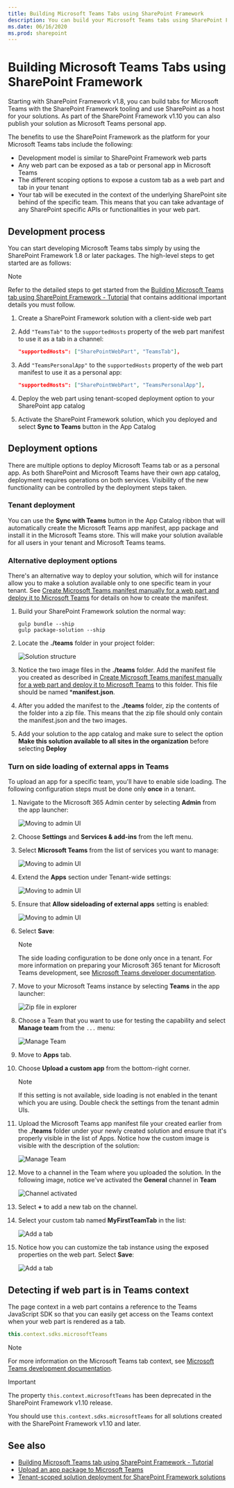 ```yaml
---
title: Building Microsoft Teams Tabs using SharePoint Framework
description: You can build your Microsoft Teams tabs using SharePoint Framework and utilize the tooling
ms.date: 06/16/2020
ms.prod: sharepoint
---
```


# Building Microsoft Teams Tabs using SharePoint Framework

Starting with SharePoint Framework v1.8, you can build tabs for Microsoft Teams with the SharePoint Framework tooling and use SharePoint as a host for your solutions. As part of the SharePoint Framework v1.10 you can also publish your solution as Microsoft Teams personal app.

The benefits to use the SharePoint Framework as the platform for your Microsoft Teams tabs include the following:

- Development model is similar to SharePoint Framework web parts
- Any web part can be exposed as a tab or personal app in Microsoft Teams
- The different scoping options to expose a custom tab as a web part and tab in your tenant
- Your tab will be executed in the context of the underlying SharePoint site behind of the specific team. This means that you can take advantage of any SharePoint specific APIs or functionalities in your web part.

## Development process

You can start developing Microsoft Teams tabs simply by using the SharePoint Framework 1.8 or later packages. The high-level steps to get started are as follows:

> [!NOTE]
> Refer to the detailed steps to get started from the [Building Microsoft Teams tab using SharePoint Framework - Tutorial](web-parts/get-started/using-web-part-as-ms-teams-tab.md) that contains additional important details you must follow.

1. Create a SharePoint Framework solution with a client-side web part
1. Add `"TeamsTab"` to the `supportedHosts` property of the web part manifest to use it as a tab in a channel:

    ```json
    "supportedHosts": ["SharePointWebPart", "TeamsTab"],
    ```

1. Add `"TeamsPersonalApp"` to the `supportedHosts` property of the web part manifest to use it as a personal app:

    ```json
    "supportedHosts": ["SharePointWebPart", "TeamsPersonalApp"],
    ```

1. Deploy the web part using tenant-scoped deployment option to your SharePoint app catalog
1. Activate the SharePoint Framework solution, which you deployed and select **Sync to Teams** button in the App Catalog

## Deployment options

There are multiple options to deploy Microsoft Teams tab or as a personal app. As both SharePoint and Microsoft Teams have their own app catalog, deployment requires operations on both services. Visibility of the new functionality can be controlled by the deployment steps taken.

### Tenant deployment

You can use the **Sync with Teams** button in the App Catalog ribbon that will automatically create the Microsoft Teams app manifest, app package and install it in the Microsoft Teams store. This will make your solution available for all users in your tenant and Microsoft Teams teams.

### Alternative deployment options

There's an alternative way to deploy your solution, which will for instance allow you to make a solution available only to one specific team in your tenant. See [Create Microsoft Teams manifest manually for a web part and deploy it to Microsoft Teams](./web-parts/guidance/creating-team-manifest-manually-for-webpart.md) for details on how to create the manifest.

1. Build your SharePoint Framework solution the normal way:

    ```console
    gulp bundle --ship
    gulp package-solution --ship
    ```

1. Locate the **./teams** folder in your project folder:

    ![Solution structure](../images/sp-teams-solution-structure.png)

1. Notice the two image files in the **./teams** folder. Add the manifest file you created as described in [Create Microsoft Teams manifest manually for a web part and deploy it to Microsoft Teams](./web-parts/guidance/creating-team-manifest-manually-for-webpart.md) to this folder. This file should be named ***manifest.json**.
1. After you added the manifest to the **./teams** folder, zip the contents of the folder into a zip file. This means that the zip file should only contain the manifest.json and the two images.
1. Add your solution to the app catalog and make sure to select the option **Make this solution available to all sites in the organization** before selecting **Deploy**

### Turn on side loading of external apps in Teams

To upload an app for a specific team, you'll have to enable side loading. The following configuration steps must be done only **once** in a tenant.

1. Navigate to the Microsoft 365 Admin center by selecting **Admin** from the app launcher:

    ![Moving to admin UI](../images/sp-teams-move-to-admin.png)

1. Choose **Settings** and **Services & add-ins** from the left menu.
1. Select **Microsoft Teams** from the list of services you want to manage:

    ![Moving to admin UI](../images/sp-teams-admin-select-teams.png)

1. Extend the **Apps** section under Tenant-wide settings:

    ![Moving to admin UI](../images/sp-teams-admin-extend-apps.png)

1. Ensure that **Allow sideloading of external apps** setting is enabled:

    ![Moving to admin UI](../images/sp-teams-admin-allow-side-loading.png)

1. Select **Save**:

    > [!NOTE]
    > The side loading configuration to be done only once in a tenant. For more information on preparing your Microsoft 365 tenant for Microsoft Teams development, see [Microsoft Teams developer documentation](https://docs.microsoft.com/microsoftteams/platform/get-started/get-started-tenant#turn-on-microsoft-teams-for-your-organization).

1. Move to your Microsoft Teams instance by selecting **Teams** in the app launcher:

    ![Zip file in explorer](../images/sp-teams-move-to-teams.png)

1. Choose a Team that you want to use for testing the capability and select **Manage team** from the `...` menu:

    ![Manage Team](../images/sp-teams-manage-team.png)

1. Move to **Apps** tab.
1. Choose **Upload a custom app** from the bottom-right corner.

    > [!NOTE]
    > If this setting is not available, side loading is not enabled in the tenant which you are using. Double check the settings from the tenant admin UIs.

1. Upload the Microsoft Teams app manifest file your created earlier from the **./teams** folder under your newly created solution and ensure that it's properly visible in the list of Apps. Notice how the custom image is visible with the description of the solution:

    ![Manage Team](../images/sp-teams-app-uploaded.png)

1. Move to a channel in the Team where you uploaded the solution. In the following image, notice we've activated the **General** channel in **Team**

    ![Channel activated](../images/sp-teams-channel-activated.png)

1. Select **+** to add a new tab on the channel.
1. Select your custom tab named **MyFirstTeamTab** in the list:

    ![Add a tab](../images/sp-teams-add-a-tab.png)

1. Notice how you can customize the tab instance using the exposed properties on the web part. Select **Save**:

    ![Add a tab](../images/sp-teams-configure-tab.png)

## Detecting if web part is in Teams context

The page context in a web part contains a reference to the Teams JavaScript SDK so that you can easily get access on the Teams context when your web part is rendered as a tab.

```javascript
this.context.sdks.microsoftTeams
```

> [!NOTE]
> For more information on the Microsoft Teams tab context, see [Microsoft Teams development documentation](https://docs.microsoft.com/microsoftteams/platform/concepts/tabs/tabs-context?view=msteams-client-js-latest).

> [!IMPORTANT]
> The property `this.context.microsoftTeams` has been deprecated in the SharePoint Framework v1.10 release.
>
> You should use `this.context.sdks.microsoftTeams` for all solutions created with the SharePoint Framework v1.10 and later.

## See also

- [Building Microsoft Teams tab using SharePoint Framework - Tutorial](web-parts/get-started/using-web-part-as-ms-teams-tab.md)
- [Upload an app package to Microsoft Teams](https://docs.microsoft.com/microsoftteams/platform/concepts/apps/apps-upload)
- [Tenant-scoped solution deployment for SharePoint Framework solutions](https://docs.microsoft.com/sharepoint/dev/spfx/tenant-scoped-deployment)
